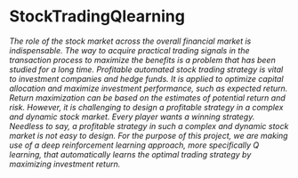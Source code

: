 # StockTradingQlearning

_The role of the stock market across the overall financial market is indispensable. The way to acquire practical
trading signals in the transaction process to maximize the benefits is a problem that has been studied for a long
time. Profitable automated stock trading strategy is vital to investment companies and hedge funds. It is applied to
optimize capital allocation and maximize investment performance, such as expected return. Return maximization
can be based on the estimates of potential return and risk. However, it is challenging to design a profitable strategy
in a complex and dynamic stock market. Every player wants a winning strategy. Needless to say, a profitable
strategy in such a complex and dynamic stock market is not easy to design. For the purpose of this project, we are
making use of a deep reinforcement learning approach, more specifically Q learning, that automatically learns the
optimal trading strategy by maximizing investment return._
